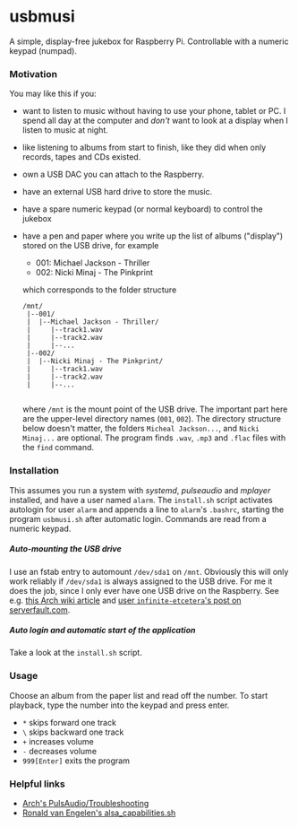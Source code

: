 # usbmusi

A simple, display-free jukebox  for Raspberry Pi. Controllable with a numeric keypad (numpad).

### Motivation

You may like this if you:

* want to listen to music without having to use your phone, tablet or PC. I spend all day at the computer and *don't* want to look at a display when I listen to music at night.

* like listening to albums from start to finish, like they did when only records, tapes and CDs existed.

* own a USB DAC you can attach to the Raspberry.

* have an external USB hard drive to store the music.

* have a spare numeric keypad (or normal keyboard) to control the jukebox

* have a pen and paper where you write up the list of albums ("display") stored on the USB drive, for example
  * 001: Michael Jackson - Thriller
  * 002: Nicki Minaj - The Pinkprint

  which corresponds to the folder structure
  ```
  /mnt/
   |--001/
   |  |--Michael Jackson - Thriller/
   |     |--track1.wav
   |     |--track2.wav
   |     |--...
   |--002/
   |  |--Nicki Minaj - The Pinkprint/
   |     |--track1.wav
   |     |--track2.wav
   |     |--...
   
  ```

  where `/mnt` is the mount point of the USB drive. The important part here are the upper-level directory names (`001`, `002`). The directory structure below doesn't matter, the folders `Micheal Jackson...`, and `Nicki Minaj...` are optional. The program finds `.wav`, `.mp3` and `.flac` files with the `find` command.

### Installation

This assumes you run a system with *systemd*, *pulseaudio* and *mplayer* installed, and have a user named `alarm`. The `install.sh` script activates autologin for user `alarm` and appends a line to `alarm`'s `.bashrc`, starting the program `usbmusi.sh` after automatic login. Commands are read from a numeric keypad.

##### Auto-mounting the USB drive

I use an fstab entry to automount `/dev/sda1` on `/mnt`. Obviously this will only work reliably if `/dev/sda1` is always assigned to the USB drive. For me it does the job, since I only ever have one USB drive on the Raspberry. See e.g. [this Arch wiki article](https://wiki.archlinux.org/index.php/Fstab#Automount_with_systemd) and [user `infinite-etcetera`'s post on serverfault.com](https://serverfault.com/questions/766506/automount-usb-drives-with-systemd). 

##### Auto login and automatic start of the application

Take a look at the `install.sh` script.

### Usage

Choose an album from the paper list and read off the number. To start playback, type the number into the keypad and press enter. 

* `*` skips forward one track
* `\` skips backward one track
* `+` increases volume
* `-` decreases volume
* `999[Enter]` exits the program

### Helpful links

* [Arch's PulsAudio/Troubleshooting](https://wiki.archlinux.org/index.php/PulseAudio/Troubleshooting)
* [Ronald van Engelen's alsa_capabilities.sh](https://lacocina.nl/detect-alsa-output-capabilities)

